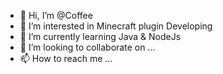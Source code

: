 - 👋 Hi, I’m @Coffee
- 👀 I’m interested in Minecraft plugin Developing
- 🌱 I’m currently learning Java & NodeJs 
- 💞️ I’m looking to collaborate on ...
- 📫 How to reach me ...

<!---
CoffeeNet/CoffeeNet is a ✨ special ✨ repository because its `README.md` (this file) appears on your GitHub profile.
You can click the Preview link to take a look at your changes.
--->
